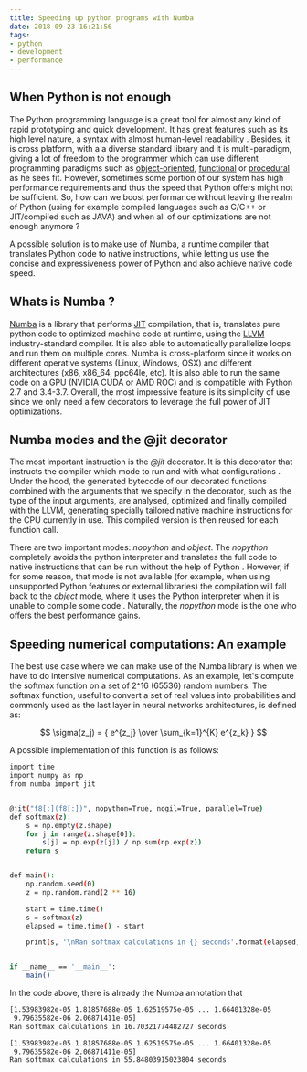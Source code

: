 ```yaml
---
title: Speeding up python programs with Numba
date: 2018-09-23 16:21:56
tags:
- python
- development
- performance
---
```


## When Python is not enough
The Python programming language is a great tool for almost any kind of rapid prototyping and quick development. It has great features such as its high level nature, a syntax with almost human-level readability . Besides, it is cross platform, with a a diverse standard library and it is multi-paradigm, giving a lot of freedom to the programmer which can use different programming paradigms such as [object-oriented](https://en.wikipedia.org/wiki/Object-oriented_programming), [functional](https://en.wikipedia.org/wiki/Functional_programming) or [procedural](https://en.wikipedia.org/wiki/Procedural_programming) as he sees fit. However, sometimes some portion of our system has high performance requirements and thus the speed that Python offers might not be sufficient. So, how can we boost performance without leaving the realm of Python (using for example compiled languages such as C/C++ or JIT/compiled such as JAVA) and when all of our optimizations are not enough anymore ? 

A possible solution is to make use of Numba, a runtime compiler that translates Python code to native instructions, while letting us use the concise and expressiveness power of Python and also achieve native code speed.

## Whats is Numba ?

[Numba](https://numba.pydata.org/) is a library that performs [JIT](https://en.wikipedia.org/wiki/Just-in-time_compilation) compilation, that is, translates pure python code to optimized machine code at runtime, using the [LLVM](https://llvm.org/) industry-standard compiler. It is also able to automatically parallelize loops and run them on multiple cores. Numba is cross-platform since it works on different operative systems (Linux, Windows, OSX) and different architectures (x86, x86_64, ppc64le, etc). It is also able to run the same code on a GPU (NVIDIA CUDA or AMD ROC) and is compatible with Python 2.7 and 3.4-3.7. Overall, the most impressive feature is its simplicity of use since we only need a few decorators to leverage the full power of JIT optimizations.

## Numba modes and the @jit decorator

The most important instruction is the *@jit* decorator. It is this decorator that instructs the compiler which mode to run and with what configurations . Under the hood, the generated bytecode of our decorated functions combined with the arguments that we specify in the decorator, such as the type of the input arguments, are analysed, optimized and finally compiled with the LLVM, generating specially tailored native machine instructions for the CPU currently in use. This compiled version is then reused for each function call.

There are two important modes: *nopython* and *object*. The *nopython* completely avoids the python interpreter and translates the full code to native instructions that can be run without the help of Python . However, if for some reason, that mode is not available (for example, when using unsupported Python features or external libraries) the compilation will fall back to the *object* mode, where it uses the Python interpreter when it is unable to compile some code . Naturally, the *nopython* mode is the one who offers the best performance gains.


## Speeding numerical computations: An example

The best use case where we can make use of the Numba library is when we have to do intensive numerical computations. As an example, let's compute the softmax function on a set of 2^16 (65536) random numbers. The softmax function, useful to convert a set of real values into probabilities and commonly used as the last layer in neural networks architectures, is defined as:


$$ \sigma(z_j) = { e^{z_j}  \over \sum_{k=1}^{K}  e^{z_k} } $$

A possible implementation of this function is as follows:

```bash
import time
import numpy as np
from numba import jit


@jit("f8[:](f8[:])", nopython=True, nogil=True, parallel=True)
def softmax(z):
    s = np.empty(z.shape)
    for j in range(z.shape[0]):
        s[j] = np.exp(z[j]) / np.sum(np.exp(z))
    return s


def main():
    np.random.seed(0)
    z = np.random.rand(2 ** 16)

    start = time.time()
    s = softmax(z)
    elapsed = time.time() - start

    print(s, '\nRan softmax calculations in {} seconds'.format(elapsed))


if __name__ == '__main__':
    main()
```

In the code above, there is already the Numba annotation that 


```bash
[1.53983982e-05 1.81857688e-05 1.62519575e-05 ... 1.66401328e-05
 9.79635582e-06 2.06871411e-05] 
Ran softmax calculations in 16.70321774482727 seconds
```

```bash
[1.53983982e-05 1.81857688e-05 1.62519575e-05 ... 1.66401328e-05
 9.79635582e-06 2.06871411e-05] 
Ran softmax calculations in 55.84803915023804 seconds

```